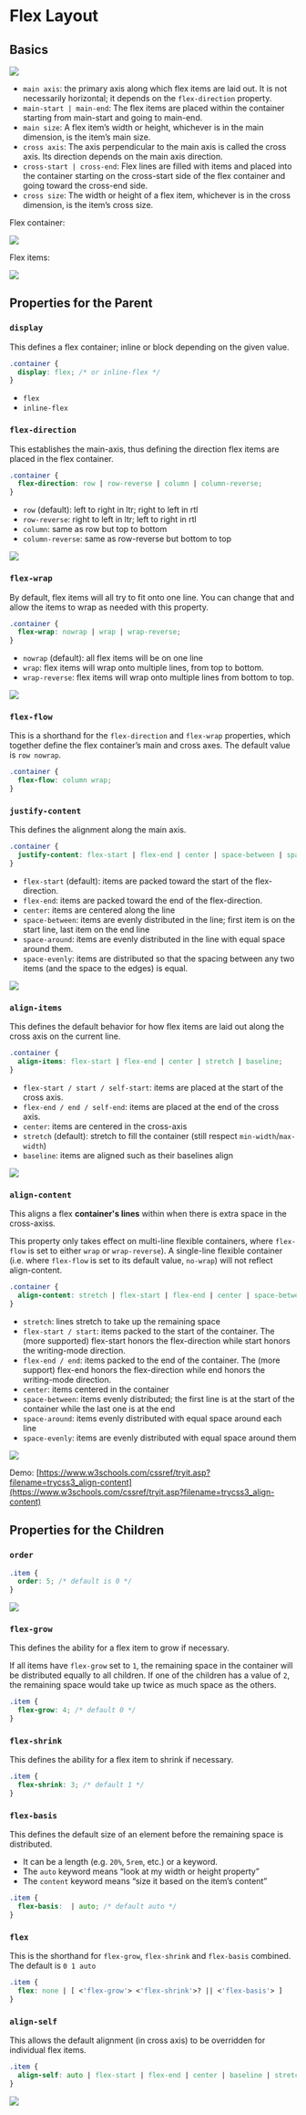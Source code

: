 # Flex Layout

## Basics

![](https://css-tricks.com/wp-content/uploads/2018/11/00-basic-terminology.svg)

- `main axis`: the primary axis along which flex items are laid out. It is not necessarily horizontal; it depends on the `flex-direction` property.
- `main-start | main-end`: The flex items are placed within the container starting from main-start and going to main-end.
- `main size`: A flex item’s width or height, whichever is in the main dimension, is the item’s main size.
- `cross axis`: The axis perpendicular to the main axis is called the cross axis. Its direction depends on the main axis direction.
- `cross-start | cross-end`: Flex lines are filled with items and placed into the container starting on the cross-start side of the flex container and going toward the cross-end side.
- `cross size`: The width or height of a flex item, whichever is in the cross dimension, is the item’s cross size.

Flex container:

![](https://css-tricks.com/wp-content/uploads/2018/10/01-container.svg)

Flex items:

![](https://css-tricks.com/wp-content/uploads/2018/10/02-items.svg)


## Properties for the Parent

### `display`

This defines a flex container; inline or block depending on the given value.

```css
.container {
  display: flex; /* or inline-flex */
}
```

- `flex`
- `inline-flex`


### `flex-direction`

This establishes the main-axis, thus defining the direction flex items are placed in the flex container.

```css
.container {
  flex-direction: row | row-reverse | column | column-reverse;
}
```

- `row` (default): left to right in ltr; right to left in rtl
- `row-reverse`: right to left in ltr; left to right in rtl
- `column`: same as row but top to bottom
- `column-reverse`: same as row-reverse but bottom to top

![](https://css-tricks.com/wp-content/uploads/2018/10/flex-direction.svg)


### `flex-wrap`

By default, flex items will all try to fit onto one line. You can change that and allow the items to wrap as needed with this property.

```css
.container {
  flex-wrap: nowrap | wrap | wrap-reverse;
}
```

- `nowrap` (default): all flex items will be on one line
- `wrap`: flex items will wrap onto multiple lines, from top to bottom.
- `wrap-reverse`: flex items will wrap onto multiple lines from bottom to top.

![](https://css-tricks.com/wp-content/uploads/2018/10/flex-wrap.svg)


### `flex-flow`

This is a shorthand for the `flex-direction` and `flex-wrap` properties, which together define the flex container’s main and cross axes. The default value is `row nowrap`.

```css
.container {
  flex-flow: column wrap;
}
```


### `justify-content`

This defines the alignment along the main axis.

```css
.container {
  justify-content: flex-start | flex-end | center | space-between | space-around | space-evenly;
}
```

- `flex-start` (default): items are packed toward the start of the flex-direction.
- `flex-end`: items are packed toward the end of the flex-direction.
- `center`: items are centered along the line
- `space-between`: items are evenly distributed in the line; first item is on the start line, last item on the end line
- `space-around`: items are evenly distributed in the line with equal space around them.
- `space-evenly`: items are distributed so that the spacing between any two items (and the space to the edges) is equal.

![](https://css-tricks.com/wp-content/uploads/2018/10/justify-content.svg)


### `align-items`

This defines the default behavior for how flex items are laid out along the cross axis on the current line.

```css
.container {
  align-items: flex-start | flex-end | center | stretch | baseline;
}
```

- `flex-start / start / self-start`: items are placed at the start of the cross axis.
- `flex-end / end / self-end`: items are placed at the end of the cross axis.
- `center`: items are centered in the cross-axis
- `stretch` (default): stretch to fill the container (still respect `min-width`/`max-width`)
- `baseline`: items are aligned such as their baselines align

![](https://css-tricks.com/wp-content/uploads/2018/10/align-items.svg)


### `align-content`

This aligns a flex **container's lines** within when there is extra space in the cross-axiss.

This property only takes effect on multi-line flexible containers, where `flex-flow` is set to either `wrap` or `wrap-reverse`). A single-line flexible container (i.e. where `flex-flow` is set to its default value, `no-wrap`) will not reflect align-content.

```css
.container {
  align-content: stretch | flex-start | flex-end | center | space-between | space-around | space-evenly;
}
```

- `stretch`: lines stretch to take up the remaining space
- `flex-start / start`: items packed to the start of the container. The (more supported) flex-start honors the flex-direction while start honors the writing-mode direction.
- `flex-end / end`: items packed to the end of the container. The (more support) flex-end honors the flex-direction while end honors the writing-mode direction.
- `center`: items centered in the container
- `space-between`: items evenly distributed; the first line is at the start of the container while the last one is at the end
- `space-around`: items evenly distributed with equal space around each line
- `space-evenly`: items are evenly distributed with equal space around them

![](https://css-tricks.com/wp-content/uploads/2018/10/align-content.svg)

Demo: [https://www.w3schools.com/cssref/tryit.asp?filename=trycss3_align-content](https://www.w3schools.com/cssref/tryit.asp?filename=trycss3_align-content)


## Properties for the Children

### `order`

```css
.item {
  order: 5; /* default is 0 */
}
```

![](https://css-tricks.com/wp-content/uploads/2018/10/order.svg)


### `flex-grow`

This defines the ability for a flex item to grow if necessary.

If all items have `flex-grow` set to `1`, the remaining space in the container will be distributed equally to all children. If one of the children has a value of `2`, the remaining space would take up twice as much space as the others.

```css
.item {
  flex-grow: 4; /* default 0 */
}
```

### `flex-shrink`

This defines the ability for a flex item to shrink if necessary.

```css
.item {
  flex-shrink: 3; /* default 1 */
}
```


### `flex-basis`

This defines the default size of an element before the remaining space is distributed.

- It can be a length (e.g. `20%`, `5rem`, etc.) or a keyword.
- The `auto` keyword means “look at my width or height property”
- The `content` keyword means “size it based on the item’s content”

```css
.item {
  flex-basis:  | auto; /* default auto */
}
```


### `flex`

This is the shorthand for `flex-grow`, `flex-shrink` and `flex-basis` combined. The default is `0 1 auto`

```css
.item {
  flex: none | [ <'flex-grow'> <'flex-shrink'>? || <'flex-basis'> ]
}
```


### `align-self`

This allows the default alignment (in cross axis) to be overridden for individual flex items.

```css
.item {
  align-self: auto | flex-start | flex-end | center | baseline | stretch;
}
```

![](https://css-tricks.com/wp-content/uploads/2018/10/align-self.svg)